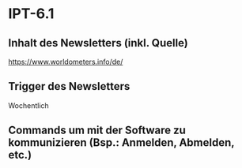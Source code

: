 # IPT-6.1

## Inhalt des Newsletters (inkl. Quelle)
https://www.worldometers.info/de/
## Trigger des Newsletters
Wochentlich
## Commands um mit der Software zu kommunizieren (Bsp.: Anmelden, Abmelden, etc.)
